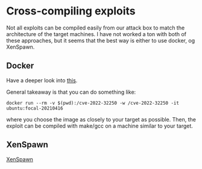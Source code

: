 # Cross-compiling exploits

Not all exploits can be compiled easily from our attack box to match the architecture of the target machines.
I have not worked a ton with both of these approaches, but it seems that the best way is either to use docker, og XenSpawn.

## Docker

Have a deeper look into [this](https://iq.thc.org/cross-compiling-exploits).

General takeaway is that you can do something like:

```
docker run --rm -v $(pwd):/cve-2022-32250 -w /cve-2022-32250 -it ubuntu:focal-20210416
```
where you choose the image as closely to your target as possible.
Then, the exploit can be compiled with make/gcc on a machine similar to your target.




## XenSpawn

[XenSpawn](https://github.com/X0RW3LL/XenSpawn)

